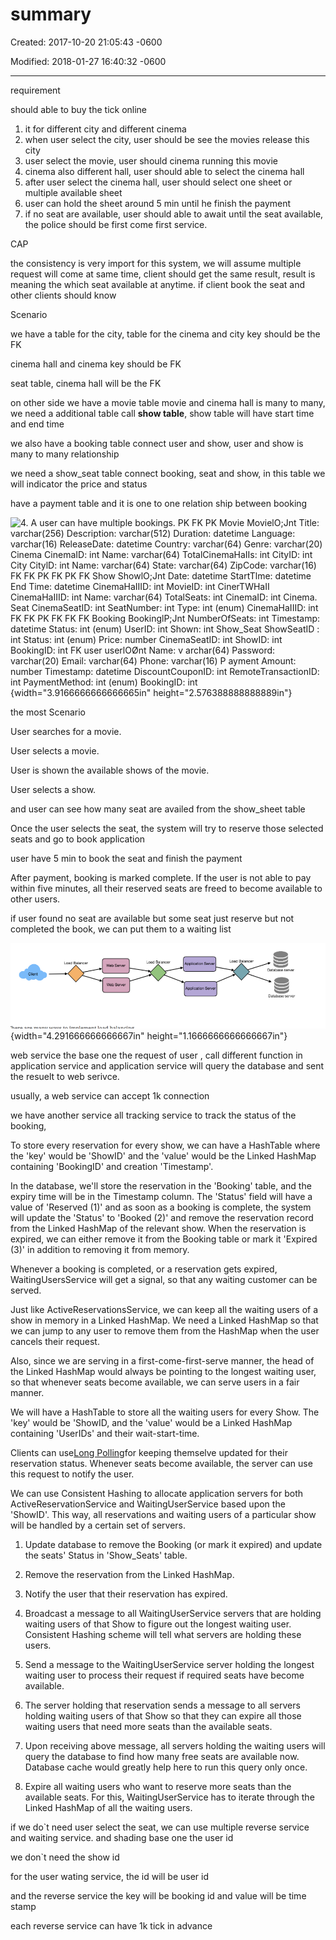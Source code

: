 # summary 

Created: 2017-10-20 21:05:43 -0600

Modified: 2018-01-27 16:40:32 -0600

---

requirement





should able to buy the tick online



1.  it for different city and different cinema
2.  when user select the city, user should be see the movies release this city
3.  user select the movie, user should cinema running this movie
4.  cinema also different hall, user should able to select the cinema hall
5.  after user select the cinema hall, user should select one sheet or multiple available sheet
6.  user can hold the sheet around 5 min until he finish the payment
7.  if no seat are available, user should able to await until the seat available, the police should be first come first service.



CAP



the consistency is very import for this system, we will assume multiple request will come at same time, client should get the same result, result is meaning the which seat available at anytime. if client book the seat and other clients should know





Scenario



we have a table for the city, table for the cinema and city key should be the FK



cinema hall and cinema key should be FK



seat table, cinema hall will be the FK



on other side we have a movie table movie and cinema hall is many to many, we need a additional table call **show table**, show table will have start time and end time





we also have a booking table connect user and show, user and show is many to many relationship





we need a show_seat table connect booking, seat and show, in this table we will indicator the price and status



have a payment table and it is one to one relation ship between booking



![4. A user can have multiple bookings. PK FK PK Movie MovielO;Jnt Title: varchar(256) Description: varchar(512) Duration: datetime Language: varchar(16) ReleaseDate: datetime Country: varchar(64) Genre: varchar(20) Cinema CinemaID: int Name: varchar(64) TotalCinemaHaIIs: int CityID: int City CitylD: int Name: varchar(64) State: varchar(64) ZipCode: varchar(16) FK FK PK FK PK FK Show ShowlO;Jnt Date: datetime StartTlme: datetime End Time: datetime CinemaHaIIID: int MovieID: int CinerTWHaII CinemaHaIIID: int Name: varchar(64) TotalSeats: int CinemaID: int Cinema. Seat CinemaSeatID: int SeatNumber: int Type: int (enum) CinemaHaIIID: int FK FK PK FK FK FK Booking BookinglP;Jnt NumberOfSeats: int Timestamp: datetime Status: int (enum) UserID: int Shown: int Show_Seat ShowSeatID : int Status: int (enum) Price: number CinemaSeatID: int ShowID: int BookingID: int FK user userlOØnt Name: v archar(64) Password: varchar(20) Email: varchar(64) Phone: varchar(16) P ayment Amount: number Timestamp: datetime DiscountCouponID: int RemoteTransactionID: int PaymentMethod: int (enum) BookingID: int ](../../media/Payment^JTrade-Tick-System-summary-image1.png){width="3.9166666666666665in" height="2.576388888888889in"}









the most Scenario



User searches for a movie.

User selects a movie.

User is shown the available shows of the movie.

User selects a show.

and user can see how many seat are availed from the show_sheet table





Once the user selects the seat, the system will try to reserve those selected seats and go to book application



user have 5 min to book the seat and finish the payment

After payment, booking is marked complete. If the user is not able to pay within five minutes, all their reserved seats are freed to become available to other users.



if user found no seat are available but some seat just reserve but not completed the book, we can put them to a waiting list



![0 nt Web Server Load Ba 一 er Load Balancer Database server ](../../media/Payment^JTrade-Tick-System-summary-image2.png){width="4.291666666666667in" height="1.1666666666666667in"}



web service the base one the request of user , call different function in application service and application service will query the database and sent the resuelt to web serivce.



usually, a web service can accept 1k connection



we have another service all tracking service to track the status of the booking,





To store every reservation for every show, we can have a HashTable where the 'key' would be 'ShowID' and the 'value' would be the Linked HashMap containing 'BookingID' and creation 'Timestamp'.



In the database, we'll store the reservation in the 'Booking' table, and the expiry time will be in the Timestamp column. The 'Status' field will have a value of 'Reserved (1)' and as soon as a booking is complete, the system will update the 'Status' to 'Booked (2)' and remove the reservation record from the Linked HashMap of the relevant show. When the reservation is expired, we can either remove it from the Booking table or mark it 'Expired (3)' in addition to removing it from memory.





Whenever a booking is completed, or a reservation gets expired, WaitingUsersService will get a signal, so that any waiting customer can be served.





Just like ActiveReservationsService, we can keep all the waiting users of a show in memory in a Linked HashMap. We need a Linked HashMap so that we can jump to any user to remove them from the HashMap when the user cancels their request.



Also, since we are serving in a first-come-first-serve manner, the head of the Linked HashMap would always be pointing to the longest waiting user, so that whenever seats become available, we can serve users in a fair manner.



We will have a HashTable to store all the waiting users for every Show. The 'key' would be 'ShowID, and the 'value' would be a Linked HashMap containing 'UserIDs' and their wait-start-time.





Clients can use[Long Polling](https://en.wikipedia.org/wiki/Push_technology#Long_polling)for keeping themselve updated for their reservation status. Whenever seats become available, the server can use this request to notify the user.



We can use Consistent Hashing to allocate application servers for both ActiveReservationService and WaitingUserService based upon the 'ShowID'. This way, all reservations and waiting users of a particular show will be handled by a certain set of servers.





1.  Update database to remove the Booking (or mark it expired) and update the seats' Status in 'Show_Seats' table.
2.  Remove the reservation from the Linked HashMap.
3.  Notify the user that their reservation has expired.
4.  Broadcast a message to all WaitingUserService servers that are holding waiting users of that Show to figure out the longest waiting user. Consistent Hashing scheme will tell what servers are holding these users.
5.  Send a message to the WaitingUserService server holding the longest waiting user to process their request if required seats have become available.




1.  The server holding that reservation sends a message to all servers holding waiting users of that Show so that they can expire all those waiting users that need more seats than the available seats.
2.  Upon receiving above message, all servers holding the waiting users will query the database to find how many free seats are available now. Database cache would greatly help here to run this query only once.



3.  Expire all waiting users who want to reserve more seats than the available seats. For this, WaitingUserService has to iterate through the Linked HashMap of all the waiting users.





if we do`t need user select the seat, we can use multiple reverse service and waiting service. and shading base one the user id





we don`t need the show id

for the user wating service, the id will be user id



and the reverse service the key will be booking id and value will be time stamp



each reverse service can have 1k tick in advance
















